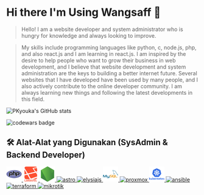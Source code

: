 # Hi there I'm Using Wangsaff 👋

>Hello! I am a website developer and system administrator who is hungry for knowledge and always looking to improve.

>My skills include programming languages like python, c, node.js, php, and also react.js and I am learning in react.js. I am inspired by the desire to help people who want to grow their business in web development, and I believe that website development and system administration are the keys to building a better internet future. Several websites that I have developed have been used by many people, and I also actively contribute to the online developer community. I am always learning new things and following the latest developments in this field.


![PKyouka's GitHub stats](https://github-readme-stats.vercel.app/api?username=PKyouka&show_icons=true&theme=dark)

![codewars badge](https://www.codewars.com/users/pkyouka/badges/large)

## 🛠️ Alat-Alat yang Digunakan (SysAdmin & Backend Developer)

<p align="left">

  <a href="https://www.php.net" target="_blank" rel="noreferrer">
    <img src="https://raw.githubusercontent.com/devicons/devicon/master/icons/php/php-original.svg" alt="php" width="40" height="40"/>
  </a>

  <a href="https://laravel.com" target="_blank" rel="noreferrer">
    <img src="https://raw.githubusercontent.com/devicons/devicon/master/icons/laravel/laravel-plain-wordmark.svg" alt="laravel" width="40" height="40"/>
  </a>
  <a href="https://nodejs.org" target="_blank" rel="noreferrer">
    <img src="https://raw.githubusercontent.com/devicons/devicon/master/icons/nodejs/nodejs-original.svg" alt="nodejs" width="40" height="40"/>
  </a>
  <a href="https://astro.build" target="_blank" rel="noreferrer">
    <img src="https://astro.build/assets/brand/astro-icon-dark.svg" alt="astro" width="40" height="40"/>
  </a>
  <a href="https://elysiajs.com" target="_blank" rel="noreferrer">
    <img src="https://upload.wikimedia.org/wikipedia/commons/thumb/d/dc/Bun-logo.svg/2048px-Bun-logo.svg.png" alt="elysiajs" width="40" height="40"/>
  </a>

  <a href="https://www.mysql.com/" target="_blank" rel="noreferrer">
    <img src="https://raw.githubusercontent.com/devicons/devicon/master/icons/mysql/mysql-original-wordmark.svg" alt="mysql" width="40" height="40"/>
  </a>

  <a href="https://www.proxmox.com/" target="_blank" rel="noreferrer">
    <img src="https://upload.wikimedia.org/wikipedia/commons/5/5b/Proxmox_logo.png" alt="proxmox" width="40" height="40"/>
  </a>

  <a href="https://kubernetes.io/" target="_blank" rel="noreferrer">
    <img src="https://raw.githubusercontent.com/devicons/devicon/master/icons/kubernetes/kubernetes-plain-wordmark.svg" alt="kubernetes" width="40" height="40"/>
  </a>

  <a href="https://www.ansible.com/" target="_blank" rel="noreferrer">
    <img src="https://cdn.worldvectorlogo.com/logos/ansible.svg" alt="ansible" width="40" height="40"/>
  </a>

  <a href="https://www.terraform.io/" target="_blank" rel="noreferrer">
    <img src="https://www.svgrepo.com/show/354202/terraform-icon.svg" alt="terraform" width="40" height="40"/>
  </a>

  <a href="https://mikrotik.com/" target="_blank" rel="noreferrer">
    <img src="https://upload.wikimedia.org/wikipedia/commons/thumb/f/fb/MikroTik_Logo.svg/2560px-MikroTik_Logo.svg.png" alt="mikrotik" width="80" height="40"/>
  </a>
</p>
